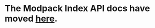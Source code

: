 The Modpack Index API docs have moved [here](https://www.modpackindex.com/api).
==========================